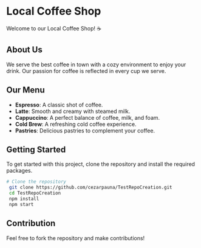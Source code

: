 # Local Coffee Shop

Welcome to our Local Coffee Shop! ☕

## About Us
We serve the best coffee in town with a cozy environment to enjoy your drink. Our passion for coffee is reflected in every cup we serve.

## Our Menu
- **Espresso**: A classic shot of coffee.
- **Latte**: Smooth and creamy with steamed milk.
- **Cappuccino**: A perfect balance of coffee, milk, and foam.
- **Cold Brew**: A refreshing cold coffee experience.
- **Pastries**: Delicious pastries to complement your coffee.

## Getting Started
To get started with this project, clone the repository and install the required packages.

```bash
# Clone the repository
 git clone https://github.com/cezarpauna/TestRepoCreation.git
 cd TestRepoCreation
 npm install
 npm start
```

## Contribution
Feel free to fork the repository and make contributions!
